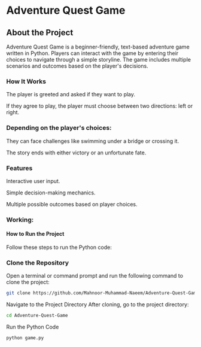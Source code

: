 # Adventure Quest Game
## About the Project
Adventure Quest Game is a beginner-friendly, text-based adventure game written in Python. Players can interact with the game by entering their choices to navigate through a simple storyline. The game includes multiple scenarios and outcomes based on the player's decisions.

### How It Works
The player is greeted and asked if they want to play.

If they agree to play, the player must choose between two directions: left or right.

### Depending on the player's choices:
They can face challenges like swimming under a bridge or crossing it.

The story ends with either victory or an unfortunate fate.
### Features
Interactive user input.

Simple decision-making mechanics.

Multiple possible outcomes based on player choices.


### Working:
#### How to Run the Project
Follow these steps to run the Python code:

### Clone the Repository
Open a terminal or command prompt and run the following command to clone the project:
```bash
git clone https://github.com/Mahnoor-Muhammad-Naeem/Adventure-Quest-Game.git
```
Navigate to the Project Directory
After cloning, go to the project directory:
```bash
cd Adventure-Quest-Game
```
Run the Python Code
```bash
python game.py
```
